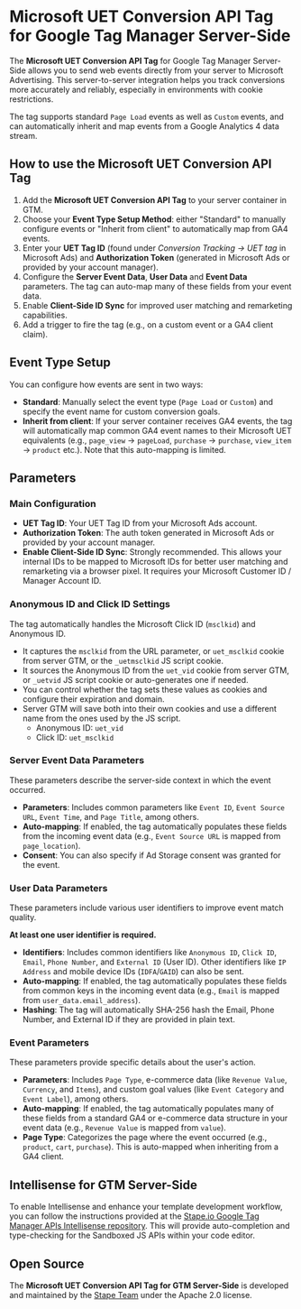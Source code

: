 # Microsoft UET Conversion API Tag for Google Tag Manager Server-Side

The **Microsoft UET Conversion API Tag** for Google Tag Manager Server-Side allows you to send web events directly from your server to Microsoft Advertising. This server-to-server integration helps you track conversions more accurately and reliably, especially in environments with cookie restrictions.

The tag supports standard `Page Load` events as well as `Custom` events, and can automatically inherit and map events from a Google Analytics 4 data stream.

## How to use the Microsoft UET Conversion API Tag

1.  Add the **Microsoft UET Conversion API Tag** to your server container in GTM.
2.  Choose your **Event Type Setup Method**: either "Standard" to manually configure events or "Inherit from client" to automatically map from GA4 events.
3.  Enter your **UET Tag ID** (found under *Conversion Tracking → UET tag* in Microsoft Ads) and **Authorization Token** (generated in Microsoft Ads or provided by your account manager).
4.  Configure the **Server Event Data**, **User Data** and **Event Data** parameters. The tag can auto-map many of these fields from your event data.
5.  Enable **Client-Side ID Sync** for improved user matching and remarketing capabilities.
6.  Add a trigger to fire the tag (e.g., on a custom event or a GA4 client claim).

## Event Type Setup

You can configure how events are sent in two ways:

-   **Standard**: Manually select the event type (`Page Load` or `Custom`) and specify the event name for custom conversion goals.
-   **Inherit from client**: If your server container receives GA4 events, the tag will automatically map common GA4 event names to their Microsoft UET equivalents (e.g., `page_view` → `pageLoad`, `purchase` -> `purchase`, `view_item` -> `product` etc.). Note that this auto-mapping is limited.

## Parameters

### Main Configuration
-   **UET Tag ID**: Your UET Tag ID from your Microsoft Ads account.
-   **Authorization Token**: The auth token generated in Microsoft Ads or provided by your account manager.
-   **Enable Client-Side ID Sync**: Strongly recommended. This allows your internal IDs to be mapped to Microsoft IDs for better user matching and remarketing via a browser pixel. It requires your Microsoft Customer ID / Manager Account ID.

### Anonymous ID and Click ID Settings
The tag automatically handles the Microsoft Click ID (`msclkid`) and Anonymous ID.
-   It captures the `msclkid` from the URL parameter, or `uet_msclkid` cookie from server GTM, or the `_uetmsclkid` JS script cookie.
-   It sources the Anonymous ID from the `uet_vid` cookie from server GTM, or  `_uetvid` JS script cookie or auto-generates one if needed.
-   You can control whether the tag sets these values as cookies and configure their expiration and domain.
-   Server GTM will save both into their own cookies and use a different name from the ones used by the JS script.
    -   Anonymous ID: `uet_vid`
    -   Click ID: `uet_msclkid`

### Server Event Data Parameters
These parameters describe the server-side context in which the event occurred.
-   **Parameters**: Includes common parameters like `Event ID`, `Event Source URL`, `Event Time`, and `Page Title`, among others.
-   **Auto-mapping**: If enabled, the tag automatically populates these fields from the incoming event data (e.g., `Event Source URL` is mapped from `page_location`).
-   **Consent**: You can also specify if Ad Storage consent was granted for the event.

### User Data Parameters
These parameters include various user identifiers to improve event match quality.

**At least one user identifier is required.**

-   **Identifiers**: Includes common identifiers like `Anonymous ID`, `Click ID`, `Email`, `Phone Number`, and `External ID` (User ID). Other identifiers like `IP Address` and mobile device IDs (`IDFA`/`GAID`) can also be sent.
-   **Auto-mapping**: If enabled, the tag automatically populates these fields from common keys in the incoming event data (e.g., `Email` is mapped from `user_data.email_address`).
-   **Hashing**: The tag will automatically SHA-256 hash the Email, Phone Number, and External ID if they are provided in plain text.

### Event Parameters
These parameters provide specific details about the user's action.
-   **Parameters**: Includes `Page Type`, e-commerce data (like `Revenue Value`, `Currency`, and `Items`), and custom goal values (like `Event Category` and `Event Label`), among others.
-   **Auto-mapping**: If enabled, the tag automatically populates many of these fields from a standard GA4 or e-commerce data structure in your event data (e.g., `Revenue Value` is mapped from `value`).
-   **Page Type**: Categorizes the page where the event occurred (e.g., `product`, `cart`, `purchase`). This is auto-mapped when inheriting from a GA4 client.

## Intellisense for GTM Server-Side

To enable Intellisense and enhance your template development workflow, you can follow the instructions provided at the [Stape.io Google Tag Manager APIs Intellisense repository](https://github.com/stape-io/google-tag-manager-apis-intellisense). This will provide auto-completion and type-checking for the Sandboxed JS APIs within your code editor.

## Open Source

The **Microsoft UET Conversion API Tag for GTM Server-Side** is developed and maintained by the [Stape Team](https://stape.io/) under the Apache 2.0 license.